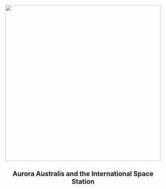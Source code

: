 
<p align="center"><img src="https://apod.nasa.gov/apod/image/2409/iss071e564695_1024.jpg" width="500" height="500"></p>
<h2 align="center"> Aurora Australis and the International Space Station </h2>
